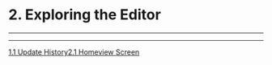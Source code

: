 # 2. Exploring the Editor

---

---
[1.1 Update History](quiver:///notes/E177DCB3-F486-4F32-862F-B7C4E90EB010)[2.1 Homeview Screen](quiver:///notes/7FBC6262-772A-40BE-BE89-128A21428A49)